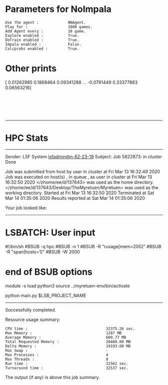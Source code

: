 # Parameters for NoImpala

    Use the agent :             NNAgent.
    Play for :                  1000 games.
    Add Agent every :           10 game.
    Explore enabled :           True.
    DoTrain enabled :           True.
    Impala enabled :            False.
    Calcprobs enabled :         True.

# Other prints

[ 0.01262985  0.1868464   0.09341288 ... -0.0791449   0.33377883
  0.06563216]

 <br /> 
 <br /> 
 <br /> 
 <br />

---------------------------------------------------------------------------------------------------------------------

# HPC Stats


------------------------------------------------------------
Sender: LSF System <lsfadmin@n-62-23-19>
Subject: Job 5822873: <NNAgent3NoImpala> in cluster <dcc> Done

Job <NNAgent3NoImpala> was submitted from host <n-62-30-7> by user <s183905> in cluster <dcc> at Fri Mar 13 16:32:49 2020
Job was executed on host(s) <n-62-23-19>, in queue <hpc>, as user <s183905> in cluster <dcc> at Fri Mar 13 16:32:50 2020
</zhome/ee/d/137643> was used as the home directory.
</zhome/ee/d/137643/Desktop/TheMyretuen/Myretuen> was used as the working directory.
Started at Fri Mar 13 16:32:50 2020
Terminated at Sat Mar 14 01:35:06 2020
Results reported at Sat Mar 14 01:35:06 2020

Your job looked like:

------------------------------------------------------------
# LSBATCH: User input
#!/bin/sh
#BSUB -q hpc
#BSUB -n 1
#BSUB -R "rusage[mem=20G]"
#BSUB -R "span[hosts=1]"
#BSUB -W 2000
# end of BSUB options

module -s load python3
source ../myretuen-env/bin/activate

python main.py $LSB_PROJECT_NAME


------------------------------------------------------------

Successfully completed.

Resource usage summary:

    CPU time :                                   32375.26 sec.
    Max Memory :                                 1287 MB
    Average Memory :                             609.77 MB
    Total Requested Memory :                     20480.00 MB
    Delta Memory :                               19193.00 MB
    Max Swap :                                   -
    Max Processes :                              4
    Max Threads :                                8
    Run time :                                   32562 sec.
    Turnaround time :                            32537 sec.

The output (if any) is above this job summary.

